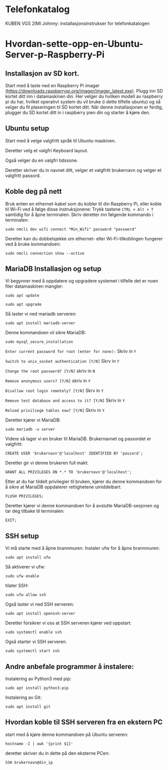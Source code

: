 # Telefonkatalog
KUBEN VGS 2IMI Johnny: installasjonsinstrukser for telefonkatalogen 

##
##

# Hvordan-sette-opp-en-Ubuntu-Server-p-Raspberry-Pi

## Installasjon av SD kort.
Start med å laste ned en Raspberry Pi imager (https://downloads.raspberrypi.org/imager/imager_latest.exe). Plugg inn SD kortet ditt inn i datamaskinen din.
Her velger du hvilken modell av raspberry pi du har, hvilket operativt system du vil bruke (i dette tilfelle ubuntu) og så velger du fil plaseringen til SD kortet ditt. 
Når denne installasjonen er ferdig, plugger du SD kortet ditt in i raspberry pien din og starter å kjøre den.

## Ubuntu setup
Start med å velge valgfritt språk til Ubuntu maskinen. 

Deretter velg et valgfri Keyboard layout. 

Også velger du en valgfri tidssone.

Deretter skriver du in navnet ditt, velger et valgfritt brukernavn og velger et valgfritt passord. 

## Koble deg på nett

Bruk enten en ethernet-kabel som du kobler til din Raspberry Pi, eller koble til Wi-Fi ved å følge disse instruksjonene:
Trykk tastene ```CTRL + Alt + T``` samtidig for å åpne terminalen.
Skriv deretter inn følgende kommando i terminalen:
```system
sudo nmcli dev wifi connect "Min_Wifi" password "password"
```
Deretter kan du dobbelsjekke om ethernet- eller Wi-Fi-tilkoblingen fungerer ved å bruke kommandoen:
```system
sudo nmcli connection show --active
```

## MariaDB Installasjon og setup
Vi begynner med å oppdatere og opgradere systemet i tilfelle det er noen filer datamaskinen mangler:
```system
sudo apt update
```
```system
sudo apt upgrade
```

Så laster vi ned mariadb serveren:
```system
sudo apt install mariadb-server
```
Denne kommandoen vil sikre MariaDB:
```system
sudo mysql_secure_installation
```
```Enter current password for root (enter for none):```
Skriv in ```Y```

```Switch to unix_socket authentication [Y/N]```
Skrv in ```Y```

```Change the root password? [Y/N]```
skriv in ```N```

```Remove anonymous users? [Y/N]```
skriv in ```Y```

```Disallow root login remotely? [Y/N]```
Skrv in ```Y```

```Remove test database and access to it? [Y/N]```
Skriv in ```Y```

```Reload priviliege tables now? [Y/N]```
Skriv in ```Y```



Deretter kjører vi MariaDB:
```system
sudo mariadb -u server
```
Videre så lager vi en bruker til MariaDB. Brukernavnet og passordet er valgfritt:
```system
CREATE USER 'brukernavn'@'localhost' IDENTIFIED BY 'passord';
```
Deretter gir vi denne brukeren full makt:
```system
GRANT ALL PRIVILEGES ON *.* TO 'brukernavn'@'localhost';
```
Etter at du har tildelt privilegier til bruken, kjører du denne kommandoen for å sikre at MariaDB oppdaterer rettighetene umiddelbart:
```system
FLUSH PRIVILEGES;
```
Deretter kjører vi denne kommandoen for å avslutte MariaDB-sesjonen og tar deg tilbake til terminalen:
```system
EXIT;
```

## SSH setup

Vi må starte med å åpne brannmuren.
Instaler ufw for å åpne brannmuren:
```system
sudo apt install ufw
```
Så aktiverer vi ufw:
```system
sudo ufw enable
```
tilater SSH:
```system
sudo ufw allow ssh
```
Også laster vi ned SSH serveren:
```system
sudo apt install openssh-server
```
Deretter forsikrer vi oss at SSH serveren kjører ved oppstart:
```system
sudo systemctl enable ssh
```
Også starter vi SSH serveren.
```system
sudo systemctl start ssh
```



## Andre anbefale programmer å instalere:

Instalering av Python3 med pip:
```system
sudo apt install python3-pip
```
Instalering av Git:
```system
sudo apt install git
```

## Hvordan koble til SSH serveren fra en ekstern PC

start med å kjøre denne kommandoen på Ubuntu serveren:
```system
hostname -I | awk '{print $1}'
```
deretter skriver du in dette på den eksterne PCen:
```system
SSH brukernavn@din_ip
```
